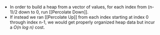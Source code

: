 - In order to build a heap from a vector of values, for each index from (n-1)/2 down to 0, run [[Percolate Down]].
- If instead we ran [[Percolate Up]] from each index starting at index 0 through index n-1, we would get properly organized heap data but incur a *O(n log n)* cost.